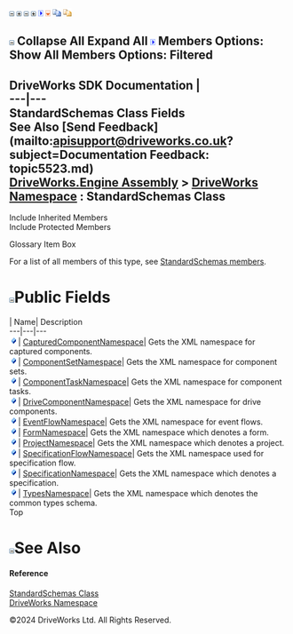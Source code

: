 ![](dotnetimages/collapse.gif) ![](dotnetimages/expand.gif) ![](dotnetimages/collapse.gif) ![](dotnetimages/expand.gif) ![](dotnetimages/drpdown.gif) ![](dotnetimages/drpdown_orange.gif) ![](dotnetimages/copycode.gif) ![](dotnetimages/copycodeHighlight.gif)

![](dotnetimages/collapse.gif) Collapse All Expand All ![](dotnetimages/drpdown.gif) Members Options: Show All  Members Options: Filtered   
---  
DriveWorks SDK Documentation  |   
---|---  
StandardSchemas Class Fields   
See Also [Send Feedback](mailto:apisupport@driveworks.co.uk?subject=Documentation Feedback: topic5523.md)  
[DriveWorks.Engine Assembly](topic2156.md) > [DriveWorks Namespace](topic2159.md) : StandardSchemas Class  
---  
  
Include Inherited Members    
Include Protected Members    


Glossary Item Box

For a list of all members of this type, see [StandardSchemas members](topic5524.md).

# ![](dotnetimages/collapse.gif)Public Fields

| Name| Description  
---|---|---  
![Public Field](dotnetimages/publicField.gif)| [CapturedComponentNamespace](topic5538.md)| Gets the XML namespace for captured components.   
![Public Field](dotnetimages/publicField.gif)| [ComponentSetNamespace](topic5539.md)| Gets the XML namespace for component sets.   
![Public Field](dotnetimages/publicField.gif)| [ComponentTaskNamespace](topic5540.md)| Gets the XML namespace for component tasks.   
![Public Field](dotnetimages/publicField.gif)| [DriveComponentNamespace](topic5541.md)| Gets the XML namespace for drive components.   
![Public Field](dotnetimages/publicField.gif)| [EventFlowNamespace](topic5542.md)| Gets the XML namespace for event flows.   
![Public Field](dotnetimages/publicField.gif)| [FormNamespace](topic5543.md)| Gets the XML namespace which denotes a form.   
![Public Field](dotnetimages/publicField.gif)| [ProjectNamespace](topic5544.md)| Gets the XML namespace which denotes a project.   
![Public Field](dotnetimages/publicField.gif)| [SpecificationFlowNamespace](topic5545.md)| Gets the XML namespace used for specification flow.   
![Public Field](dotnetimages/publicField.gif)| [SpecificationNamespace](topic5546.md)| Gets the XML namespace which denotes a specification.   
![Public Field](dotnetimages/publicField.gif)| [TypesNamespace](topic5547.md)| Gets the XML namespace which denotes the common types schema.   
Top

# ![](dotnetimages/collapse.gif)See Also

#### Reference

[StandardSchemas Class](topic5523.md)   
[DriveWorks Namespace](topic2159.md)

©2024 DriveWorks Ltd. All Rights Reserved.
